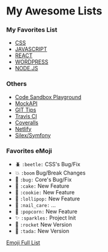 # My Awesome Lists

### My Favorites List

- [CSS](./css.md)
- [JAVASCRIPT](./javascript.md)
- [REACT](./react.md)
- [WORDPRESS](./wordpress.md)
- [NODE.JS](./nodejs.md)

### Others

- [Code Sandbox Playground](https://codesandbox.io/u/sixertoy/sandboxes)
- [MockAPI](www.mockapi.io)
- [GIT Tips](https://github.com/git-tips/tips)
- [Travis CI](https://travis-ci.org)
- [Coveralls](https://coveralls.io)
- [Netlify](https://www.netlify.com/)
- [Silex/Symfony](https://silex.symfony.com)

### Favorites eMoji 

- :beetle: `:beetle:` CSS's Bug/Fix
- :boom: `:boom` Bug/Break Changes
- :bug: `:bug:` Core's Bug/Fix
- :cake: `:cake:` New Feature
- :cookie: `:cookie:` New Feature
- :lollipop: `:lollipop:` New Feature
- :nail_care: `:nail_care:` ...
- :popcorn: `:popcorn:` New Feature
- :sparkles: `:sparkles:` Project Init
- :rocket: `:rocket` New Version
- :tada: `:tada:` New Version

[Emoji Full List](https://gist.github.com/rxaviers/7360908)
